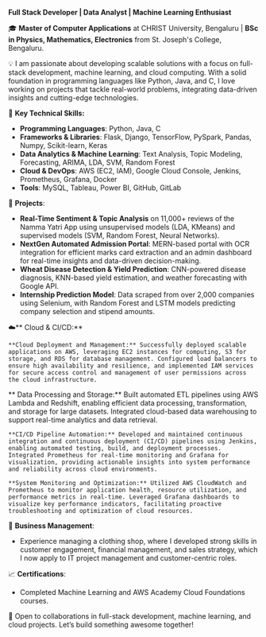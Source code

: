 **Full Stack Developer | Data Analyst | Machine Learning Enthusiast**

🎓 **Master of Computer Applications** at CHRIST University, Bengaluru | **BSc in Physics, Mathematics, Electronics** from St. Joseph's College, Bengaluru.

💡 I am passionate about developing scalable solutions with a focus on full-stack development, machine learning, and cloud computing. With a solid foundation in programming languages like Python, Java, and C, I love working on projects that tackle real-world problems, integrating data-driven insights and cutting-edge technologies.

🔧 **Key Technical Skills:**
- **Programming Languages**: Python, Java, C
- **Frameworks & Libraries**: Flask, Django, TensorFlow, PySpark, Pandas, Numpy, Scikit-learn, Keras
- **Data Analytics & Machine Learning**: Text Analysis, Topic Modeling, Forecasting, ARIMA, LDA, SVM, Random Forest
- **Cloud & DevOps**: AWS (EC2, IAM), Google Cloud Console, Jenkins, Prometheus, Grafana, Docker
- **Tools**: MySQL, Tableau, Power BI, GitHub, GitLab

🚀 **Projects**:
- **Real-Time Sentiment & Topic Analysis** on 11,000+ reviews of the Namma Yatri App using unsupervised models (LDA, KMeans) and supervised models (SVM, Random Forest, Neural Networks).
- **NextGen Automated Admission Portal**: MERN-based portal with OCR integration for efficient marks card extraction and an admin dashboard for real-time insights and data-driven decision-making.
- **Wheat Disease Detection & Yield Prediction**: CNN-powered disease diagnosis, KNN-based yield estimation, and weather forecasting with Google API.
- **Internship Prediction Model**: Data scraped from over 2,000 companies using Selenium, with Random Forest and LSTM models predicting company selection and stipend amounts.

☁️** Cloud & CI/CD:**

    **Cloud Deployment and Management:** Successfully deployed scalable applications on AWS, leveraging EC2 instances for computing, S3 for storage, and RDS for database management. Configured load balancers to ensure high availability and resilience, and implemented IAM services for secure access control and management of user permissions across the cloud infrastructure.

   ** Data Processing and Storage:** Built automated ETL pipelines using AWS Lambda and Redshift, enabling efficient data processing, transformation, and storage for large datasets. Integrated cloud-based data warehousing to support real-time analytics and data retrieval.

    **CI/CD Pipeline Automation:** Developed and maintained continuous integration and continuous deployment (CI/CD) pipelines using Jenkins, enabling automated testing, build, and deployment processes. Integrated Prometheus for real-time monitoring and Grafana for visualization, providing actionable insights into system performance and reliability across cloud environments.

    **System Monitoring and Optimization:** Utilized AWS CloudWatch and Prometheus to monitor application health, resource utilization, and performance metrics in real-time. Leveraged Grafana dashboards to visualize key performance indicators, facilitating proactive troubleshooting and optimization of cloud resources.

💼 **Business Management**:
- Experience managing a clothing shop, where I developed strong skills in customer engagement, financial management, and sales strategy, which I now apply to IT project management and customer-centric roles.

📈 **Certifications**:
- Completed Machine Learning and AWS Academy Cloud Foundations courses.

💬 Open to collaborations in full-stack development, machine learning, and cloud projects. Let’s build something awesome together!
